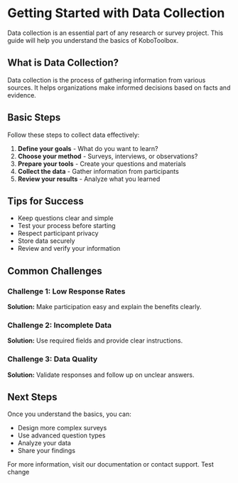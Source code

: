 # Getting Started with Data Collection

Data collection is an essential part of any research or survey project. This guide will help you understand the basics of KoboToolbox.

## What is Data Collection?

Data collection is the process of gathering information from various sources. It helps organizations make informed decisions based on facts and evidence.

## Basic Steps

Follow these steps to collect data effectively:

1. **Define your goals** - What do you want to learn?
2. **Choose your method** - Surveys, interviews, or observations?
3. **Prepare your tools** - Create your questions and materials
4. **Collect the data** - Gather information from participants
5. **Review your results** - Analyze what you learned

## Tips for Success

- Keep questions clear and simple
- Test your process before starting
- Respect participant privacy
- Store data securely
- Review and verify your information

## Common Challenges

### Challenge 1: Low Response Rates
**Solution:** Make participation easy and explain the benefits clearly.

### Challenge 2: Incomplete Data
**Solution:** Use required fields and provide clear instructions.

### Challenge 3: Data Quality
**Solution:** Validate responses and follow up on unclear answers.

## Next Steps

Once you understand the basics, you can:
- Design more complex surveys
- Use advanced question types
- Analyze your data
- Share your findings

For more information, visit our documentation or contact support.
Test change

